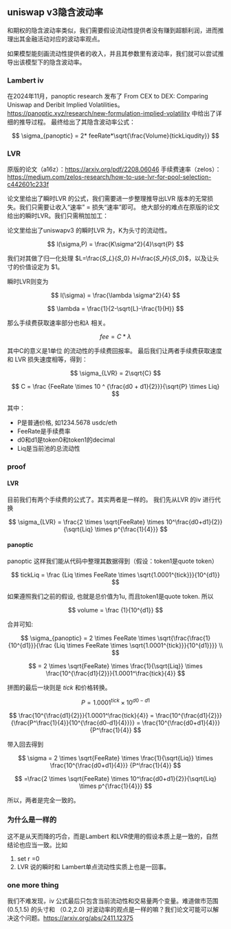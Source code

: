 
## uniswap v3隐含波动率 
和期权的隐含波动率类似，我们需要假设流动性提供者没有赚到超额利润，进而推理出其金融活动对应的波动率观点。

如果模型能刻画流动性提供者的收入，并且其参数里有波动率，我们就可以尝试推导出该模型下的隐含波动率。


### Lambert iv

在2024年11月，panoptic research 发布了  From CEX to DEX: Comparing Uniswap and Deribit Implied Volatilities。https://panoptic.xyz/research/new-formulation-implied-volatility 中给出了详细的推导过程。
最终给出了其隐含波动率公式：

$$
\sigma_{panoptic} = 2* feeRate*\sqrt{\frac{Volume}{tickLiqudity}}
$$

### LVR

原版的论文（a16z）：https://arxiv.org/pdf/2208.06046
手续费速率（zelos）：https://medium.com/zelos-research/how-to-use-lvr-for-pool-selection-c442601c233f

论文里给出了瞬时LVR 的公式，我们需要进一步整理推导出LVR 版本的无常损失。我们只需要让收入“速率” = 损失“速率”即可。
绝大部分的难点在原版的论文给出的瞬时LVR。我们只需稍加加工：

论文里给出了uniswapv3 的瞬时LVR 为，K为头寸的流动性。

$$
l(\sigma,P) = \frac{K\sigma^2}{4}\sqrt{P}
$$

我们对其做了归一化处理 $L=\frac{𝑆_𝐿}{𝑆_0} 𝐻=\frac{𝑆_𝐻}{𝑆_0}$，以及让头寸的价值设定为 $1。

瞬时LVR则变为

$$
l(\sigma) = \frac{\lambda \sigma^2}{4}
$$

$$
\lambda = \frac{1}{2-\sqrt{L}-\frac{1}{H}}
$$

那么手续费获取速率部分也和$\lambda$ 相关。

$$
fee = C*\lambda
$$

其中C的意义是1单位 的流动性的手续费回报率。
最后我们让两者手续费获取速度 和 LVR 损失速度相等，得到：

$$
\sigma_{LVR} = 2\sqrt{C}
$$

$$
C = \frac {FeeRate \times 10 ^ {\frac{d0 + d1}{2}}}{\sqrt{P} \times Liq}
$$

其中：
* P是普通价格, 如1234.5678 usdc/eth
* FeeRate是手续费率
* d0和d1是token0和token1的decimal
* Liq是当前池的总流动性


### proof
#### LVR
目前我们有两个手续费的公式了。其实两者是一样的。
我们先从LVR 的iv 进行代换

$$
\sigma_{LVR} = \frac{2 \times \sqrt{FeeRate} \times 10^\frac{d0+d1}{2}}{\sqrt{Liq} \times p^{\frac{1}{4}}}
$$

#### panoptic
panoptic 这样我们能从代码中整理其数据得到（假设：token1是quote token）

$$
tickLiq = \frac {Liq \times FeeRate \times \sqrt{1.0001^{tick}}}{10^{d1}}
$$

如果遵照我们之前的假设, 也就是总价值为1u, 而且token1是quote token. 所以

$$
volume = \frac {1}{10^{d1}}
$$

合并可知:

$$
\sigma_{panoptic} = 2 \times FeeRate \times \sqrt{\frac{\frac{1}{10^{d1}}}{\frac {Liq \times FeeRate \times \sqrt{1.0001^{tick}}}{10^{d1}}}} \\
$$

$$
= 2 \times \sqrt{FeeRate} \times \frac{1}{\sqrt{Liq}} \times \frac{10^{\frac{d1}{2}}}{1.0001^\frac{tick}{4}}
$$

拼图的最后一块则是 $tick$ 和价格转换。

$$
P= 1.0001^{tick} \times 10^{d0-d1}
$$

$$
\frac{10^{\frac{d1}{2}}}{1.0001^\frac{tick}{4}} = \frac{10^{\frac{d1}{2}}} {\frac{P^\frac{1}{4}}{10^{\frac{d0-d1}{4}}}} = \frac{10^{\frac{d0+d1}{4}}} {P^\frac{1}{4}}
$$

带入回去得到

$$
\sigma = 2 \times \sqrt{FeeRate} \times \frac{1}{\sqrt{Liq}} \times \frac{10^{\frac{d0+d1}{4}}} {P^\frac{1}{4}} 
$$

$$
=\frac{2 \times \sqrt{FeeRate} \times 10^\frac{d0+d1}{2}}{\sqrt{Liq} \times p^{\frac{1}{4}}}
$$

所以，两者是完全一致的。


### 为什么是一样的

这不是从天而降的巧合，而是Lambert 和LVR使用的假设本质上是一致的，自然结论也应当一致。比如
1. set r =0
2. LVR 说的瞬时和 Lambert单点流动性实质上也是一回事。
### one more thing
我们不难发现，iv 公式最后只包含当前流动性和交易量两个变量。难道做市范围 (0.5,1.5) 的头寸和 （0.2,2.0) 对波动率的观点是一样的嘛？我们论文可能可以解决这个问题。https://arxiv.org/abs/2411.12375





